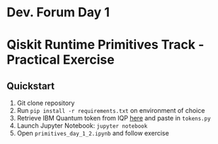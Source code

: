 # Dev. Forum Day 1
# Qiskit Runtime Primitives Track - Practical Exercise
## Quickstart

1. Git clone repository
2. Run `pip install -r requirements.txt` on environment of choice
3. Retrieve IBM Quantum token from IQP [here](https://quantum-computing.ibm.com/account) and paste in `tokens.py`
4. Launch Jupyter Notebook: `jupyter notebook`
5. Open `primitives_day_1_2.ipynb` and follow exercise

